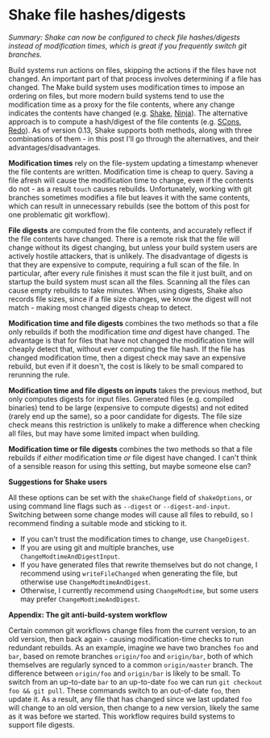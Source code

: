 # Shake file hashes/digests

_Summary: Shake can now be configured to check file hashes/digests instead of modification times, which is great if you frequently switch git branches._

Build systems run actions on files, skipping the actions if the files have not changed. An important part of that process involves determining if a file has changed. The Make build system uses modification times to impose an ordering on files, but more modern build systems tend to use the modification time as a proxy for the file contents, where any change indicates the contents have changed (e.g. [Shake](https://github.com/ndmitchell/shake#readme), [Ninja](http://martine.github.io/ninja/)). The alternative approach is to compute a hash/digest of the file contents (e.g. [SCons](http://www.scons.org/), [Redo](https://github.com/apenwarr/redo#readme)). As of version 0.13, Shake supports both methods, along with three combinations of them - in this post I'll go through the alternatives, and their advantages/disadvantages.

**Modification times** rely on the file-system updating a timestamp whenever the file contents are written. Modification time is cheap to query. Saving a file afresh will cause the modification time to change, even if the contents do not - as a result `touch` causes rebuilds. Unfortunately, working with git branches sometimes modifies a file but leaves it with the same contents, which can result in unnecessary rebuilds (see the bottom of this post for one problematic git workflow).

**File digests** are computed from the file contents, and accurately reflect if the file contents have changed. There is a remote risk that the file will change without its digest changing, but unless your build system users are actively hostile attackers, that is unlikely. The disadvantage of digests is that they are expensive to compute, requiring a full scan of the file. In particular, after every rule finishes it must scan the file it just built, and on startup the build system must scan all the files. Scanning all the files can cause empty rebuilds to take minutes. When using digests, Shake also records file sizes, since if a file size changes, we know the digest will not match - making most changed digests cheap to detect.

**Modification time and file digests** combines the two methods so that a file only rebuilds if both the modification time _and_ digest have changed. The advantage is that for files that have not changed the modification time will cheaply detect that, without ever computing the file hash. If the file has changed modification time, then a digest check may save an expensive rebuild, but even if it doesn't, the cost is likely to be small compared to rerunning the rule.

**Modification time and file digests on inputs** takes the previous method, but only computes digests for input files. Generated files (e.g. compiled binaries) tend to be large (expensive to compute digests) and not edited (rarely end up the same), so a poor candidate for digests. The file size check means this restriction is unlikely to make a difference when checking all files, but may have some limited impact when building.

**Modification time or file digests** combines the two methods so that a file rebuilds if _either_ modification time _or_ file digest have changed. I can't think of a sensible reason for using this setting, but maybe someone else can?

**Suggestions for Shake users**

All these options can be set with the `shakeChange` field of `shakeOptions`, or using command line flags such as `--digest` or `--digest-and-input`. Switching between some change modes will cause all files to rebuild, so I recommend finding a suitable mode and sticking to it.

* If you can't trust the modification times to change, use `ChangeDigest`.
* If you are using git and multiple branches, use `ChangeModtimeAndDigestInput`.
* If you have generated files that rewrite themselves but do not change, I recommend using `writeFileChanged` when generating the file, but otherwise use `ChangeModtimeAndDigest`.
* Otherwise, I currently recommend using `ChangeModtime`, but some users may prefer `ChangeModtimeAndDigest`.

**Appendix: The git anti-build-system workflow**

Certain common git workflows change files from the current version, to an old version, then back again - causing modification-time checks to run redundant rebuilds. As an example, imagine we have two branches `foo` and `bar`, based on remote branches `origin/foo` and `origin/bar`, both of which themselves are regularly synced to a common `origin/master` branch. The difference between `origin/foo` and `origin/bar` is likely to be small. To switch from an up-to-date `bar` to an up-to-date `foo` we can run `git checkout foo && git pull`. These commands switch to an out-of-date `foo`, then update it. As a result, any file that has changed since we last updated `foo` will change to an old version, then change to a new version, likely the same as it was before we started. This workflow requires build systems to support file digests.
